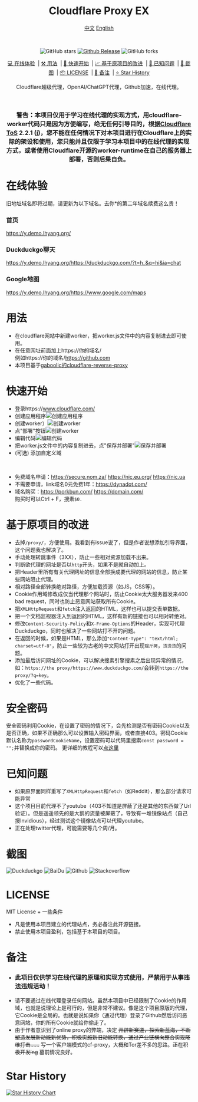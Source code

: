 <div align="center">
<h1>Cloudflare Proxy EX</h1>

[中文](https://github.com/1234567Yang/cf-proxy-ex) [English](https://github-com.translate.goog/1234567Yang/cf-proxy-ex?_x_tr_sl=zh-CN&_x_tr_tl=en&_x_tr_hl=zh-CN&_x_tr_pto=wapp)

<br>

<!--[![GitHub license](https://img.shields.io/github/license/1234567Yang/cf-proxy-ex)](https://github.com/ViewFaceCore/ViewFaceCore/blob/main/LICENSE) &nbsp;&nbsp;-->

![GitHub stars](https://img.shields.io/github/stars/1234567Yang/cf-proxy-ex?style=flat)
[![Github Release](https://img.shields.io/github/v/release/1234567Yang/cf-proxy-ex)](https://github.com/1234567Yang/cf-proxy-ex/releases/latest)
![GitHub forks](https://img.shields.io/github/forks/1234567Yang/cf-proxy-ex)

[💻 在线体验](#在线体验) &nbsp;| [⚒ 用法](#用法) &nbsp;| [🚀 快速开始](#快速开始) &nbsp;| [📈 基于原项目的改进](#基于原项目的改进) &nbsp;| [🔎 已知问题](#已知问题) &nbsp;| [📸 截图](#截图) &nbsp;| [📦 LICENSE](#license) &nbsp;| [📄 备注](#备注) &nbsp;| [⭐ Star History](#star-history)


Cloudflare超级代理，OpenAI/ChatGPT代理，Github加速，在线代理。
<br>
<!--本项目是一款基于Cloudflare worker的在线代理。目前支持100%加载Github，Duckduckgo，Stackoverflow等网站，并且和打开原网站毫无差别。和其它开源代理以及hide.me在线代理相比，本项目可以加载更多静态资源、实现Cookie作用域管理、提交表单、相对URL转绝对URL，转跳自动补全网址等强大的功能。-->
<br>

### 警告：本项目仅用于学习在线代理的实现方式，用cloudflare-worker代码只是因为方便编写，绝无任何引导目的，根据[Cloudflare ToS](cloudflare.com/terms) 2.2.1 (j)，您不能在任何情况下对本项目进行在Cloudflare上的实际的架设和使用，您只能并且仅限于学习本项目中的在线代理的实现方式，或者使用Cloudflare开源的worker-runtime在自己的服务器上部署，否则后果自负。

</div>


# 在线体验

旧地址域名即将过期，请更新为以下域名。去你*的第二年域名续费这么贵！

### 首页
https://y.demo.lhyang.org/
### Duckduckgo聊天
https://y.demo.lhyang.org/https://duckduckgo.com/?t=h_&q=hi&ia=chat
### Google地图
https://y.demo.lhyang.org/https://www.google.com/maps

# 用法
* 在cloudflare网站中新建worker，把worker.js文件中的内容复制进去即可使用。
* 在任意网址前面加上https://你的域名/<br>例如https://你的域名/https://github.com
* 本项目基于[gaboolic的cloudflare-reverse-proxy](https://github.com/gaboolic/cloudflare-reverse-proxy/)

# 快速开始
* 登录https://www.cloudflare.com/
* 创建应用程序![创建应用程序](img/1createapp.png)
* 创建worker）![创建worker](img/2createworker.png)
* 点"部署"按钮![创建worker](img/3deploy.png)
* 编辑代码![编辑代码](img/4update.png)
* 把worker.js文件中的内容复制进去，点"保存并部署"![保存并部署](img/5save.png)
* (可选) 添加自定义域
<br>

* 免费域名申请：https://secure.nom.za/  https://nic.eu.org/   https://nic.ua
* 不需要申请，link域名0元免费1年：https://dynadot.com/
* 域名购买：https://porkbun.com/  https://domain.com/<br >购买时可以Ctrl + F，搜素`$0.`

# 基于原项目的改进
* 去掉`/proxy/`，方便使用。我看到有issue说了，但是作者说想添加引导界面，这个问题我也解决了。
* 手动处理转跳事件（3XX），防止一些相对资源加载不出来。
* 判断欲代理的网址是否以`http`开头，如果不是就自动加上。
* 把Header里所有有关代理网址的信息全部换成要代理的网站的信息，防止某些网站阻止代理。
* 相对路径全部转换绝对路径，方便加载资源（如JS，CSS等）。
* Cookie作用域修改成仅当代理那个网站时，防止Cookie太大服务器发来400 bad request，同时也防止恶意网站获取所有Cookie。
* 把`XMLHttpRequest`和`fetch`注入返回的HTML，这样也可以提交表单数据。
* 把一个文档监视器注入到返回的HTML，这样有新的链接也可以相对转绝对。
* 修改`Content-Security-Policy`和`X-Frame-Options`的Header，实现可代理Duckduckgo，同时也解决了一些网站打不开的问题。
* 在返回的时候，如果是HTML，那么添加`"Content-Type": "text/html; charset=utf-8"`，防止一些较为古老的中文网站打开出现`锟斤拷`，`烫烫烫`的问题。
* 添加最后访问网址的Cookie，可以解决搜素引擎搜素之后出现异常的情况，如：`https://the proxy/https://www.duckduckgo.com/`会转到`https://the proxy/?q=key`。
* 优化了一些代码。

# 安全密码
安全密码利用Cookie，在设置了密码的情况下，会先检测是否有密码Cookie以及是否正确，如果不正确那么可以设置输入密码界面，或者直接403。密码Cookie默认名称为`passwordCookieName`，设置密码可以代码里搜索`const password = "";`并替换成你的密码。
更详细的教程可以[点这里](https://github.com/1234567Yang/cf-proxy-ex/blob/main/security_password_tutorial.md)

# 已知问题
* 如果原界面同样重写了`XMLHttpRequest`和`fetch`（如Reddit），那么部分请求可能异常
* 这个项目目前代理不了youtube（403不知道是屏蔽了还是其他的东西做了Url验证）。但是遥遥领先的是大鹅的流量被屏蔽了，导致有一堆镜像站点（自己搜Invidious），经过测试这个镜像站点可以代理youtube。
* 正在处理twitter代理，可能需要等几个周/月。

# 截图
![Duckduckgo](img/duckduckgo.jpg)
![BaiDu](img/baidu.jpg)
![Github](img/github.jpg)
![Stackoverflow](img/stackoverflow.jpg)

# LICENSE
MIT License + 一些条件<br>
* 凡是使用本项目建立的代理站点，务必备注此开源链接。
* 禁止使用本项目盈利，包括基于本项目的项目。

# 备注
* ### 此项目仅供学习在线代理的原理和实现方式使用，严禁用于从事违法违规活动！
* 请不要通过在线代理登录任何网站。虽然本项目中已经限制了Cookie的作用域，也就是说理论上是可行的，但是非常不建议。像是这个项目原版的代理，它Cookie是全局的。也就是说如果你（通过代理）登录了Github然后访问恶意网站，你的所有Cookie就给你偷走了。
* 由于作者意识到了online proxy的弊端，决定 ~~开辟新赛道，探索新蓝海，不断塑造发展新动能新优势，积极实施新旧动能转换，通过产业链横向整合实现降维打击……~~ 写一个客户端模式的cf-proxy，大概和Tor差不多的思路。~~正在积极开发ing~~ 墓前情况良好。


# Star History
[![Star History Chart](https://api.star-history.com/svg?repos=1234567Yang/cf-proxy-ex&type=Date)](https://star-history.com/#1234567Yang/cf-proxy-ex&Date)
